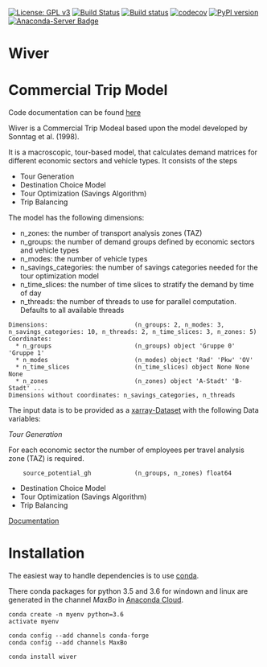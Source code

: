 
[![License: GPL v3](https://img.shields.io/badge/License-GPL%20v3-blue.svg)](http://www.gnu.org/licenses/gpl-3.0)
[![Build Status](https://travis-ci.org/MaxBo/Wiver.svg?branch=master)](https://travis-ci.org/MaxBo/Wiver)
[![Build status](https://ci.appveyor.com/api/projects/status/q0lek1t5tl5lcq29?svg=true)](https://ci.appveyor.com/project/MaxBo/wiver)
[![codecov](https://codecov.io/gh/MaxBo/Wiver/branch/master/graph/badge.svg)](https://codecov.io/gh/MaxBo/Wiver)
[![PyPI version](https://badge.fury.io/py/wiver.svg)](https://badge.fury.io/py/wiver)
[![Anaconda-Server Badge](https://anaconda.org/maxbo/wiver/badges/version.svg)](https://anaconda.org/maxbo/wiver)

# Wiver
# Commercial Trip Model

Code documentation can be found [here](https://maxbo.github.io/Wiver)

Wiver is a Commercial Trip Modeal based upon the model developed by Sonntag et al. (1998).

It is a macroscopic, tour-based model, that calculates demand matrices for different economic sectors and vehicle types.
It consists of the steps

* Tour Generation
* Destination Choice Model
* Tour Optimization (Savings Algorithm)
* Trip Balancing

The model has the following dimensions:

* n_zones: the number of transport analysis zones (TAZ)
* n_groups: the number of demand groups defined by economic sectors and vehicle types
* n_modes: the number of vehicle types
* n_savings_categories: the number of savings categories needed for the tour optimization model
* n_time_slices: the number of time slices to stratify the demand by time of day
* n_threads: the number of threads to use for parallel computation. Defaults to all available threads

```
Dimensions:                        (n_groups: 2, n_modes: 3, n_savings_categories: 10, n_threads: 2, n_time_slices: 3, n_zones: 5)
Coordinates:
  * n_groups                       (n_groups) object 'Gruppe 0' 'Gruppe 1'
  * n_modes                        (n_modes) object 'Rad' 'Pkw' 'OV'
  * n_time_slices                  (n_time_slices) object None None None
  * n_zones                        (n_zones) object 'A-Stadt' 'B-Stadt' ...
Dimensions without coordinates: n_savings_categories, n_threads
```

The input data is to be provided as a [xarray-Dataset](https://xarray.org) with the following Data variables:


*Tour Generation*

For each economic sector the number of employees per travel analysis zone (TAZ) is required.
```
    source_potential_gh            (n_groups, n_zones) float64
```

* Destination Choice Model
* Tour Optimization (Savings Algorithm)
* Trip Balancing

[Documentation](https://maxbo.github.io/cythonarrays/)

# Installation

The easiest way to handle dependencies is to use [conda](https://conda.io/miniconda.html).

There conda packages for python 3.5 and 3.6 for windown and linux are generated in the channel *MaxBo* in [Anaconda Cloud](https://anaconda.org/MaxBo).
```
conda create -n myenv python=3.6
activate myenv

conda config --add channels conda-forge
conda config --add channels MaxBo

conda install wiver
```
